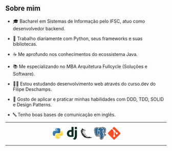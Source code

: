 ## Sobre mim

-   🎓 Bacharel em Sistemas de Informação pelo IFSC, atuo como desenvolvedor backend.

-   🐍 Trabalho diariamente com Python, seus frameworks e suas bibliotecas.

-   ☕ Me aprofundo nos conhecimentos do ecossistema Java.

-   📚 Me especializando no MBA Arquitetura Fullcycle (Soluções e Software).

-   🧑‍💻 Estou estudando desenvolvimento web através do curso.dev do Filipe Deschamps.

-   🎼 Gosto de aplicar e praticar minhas habilidades com DDD, TDD, SOLID e Design Patterns.

-   🔤 Tenho boas bases de comunicação em inglês.

---

<p align="center">
    <img src="https://raw.githubusercontent.com/devicons/devicon/1119b9f84c0290e0f0b38982099a2bd027a48bf1/icons/python/python-original.svg" title="Python" alt="Python" width="40" height="40"/>
    <img src="https://raw.githubusercontent.com/devicons/devicon/1119b9f84c0290e0f0b38982099a2bd027a48bf1/icons/django/django-plain.svg" title="Django" alt="Django" width="40" height="40"/>
    <img src="https://raw.githubusercontent.com/devicons/devicon/1119b9f84c0290e0f0b38982099a2bd027a48bf1/icons/flask/flask-original.svg" title="Flask" alt="Flask" width="40" height="40"/>
    <img src="https://raw.githubusercontent.com/devicons/devicon/1119b9f84c0290e0f0b38982099a2bd027a48bf1/icons/postgresql/postgresql-original.svg" title="PostgreSQL" alt="PostgreSQL" width="40" height="40"/>
    <img src="https://raw.githubusercontent.com/devicons/devicon/1119b9f84c0290e0f0b38982099a2bd027a48bf1/icons/git/git-original.svg" title="Git" alt="Git" width="40" height="40"/>
</p>

---

